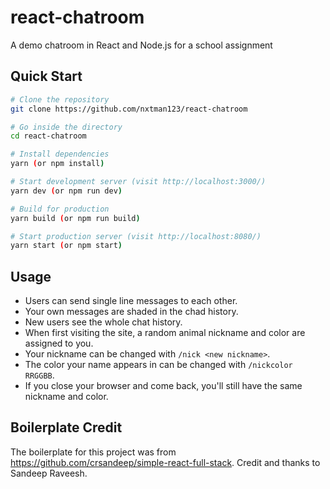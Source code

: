 # react-chatroom
A demo chatroom in React and Node.js for a school assignment

## Quick Start

```bash
# Clone the repository
git clone https://github.com/nxtman123/react-chatroom

# Go inside the directory
cd react-chatroom

# Install dependencies
yarn (or npm install)

# Start development server (visit http://localhost:3000/)
yarn dev (or npm run dev)

# Build for production
yarn build (or npm run build)

# Start production server (visit http://localhost:8080/)
yarn start (or npm start)
```

## Usage

- Users can send single line messages to each other.
- Your own messages are shaded in the chad history.
- New users see the whole chat history.
- When first visiting the site, a random animal nickname and color are assigned to you.
- Your nickname can be changed with `/nick <new nickname>`.
- The color your name appears in can be changed with `/nickcolor RRGGBB`.
- If you close your browser and come back, you'll still have the same nickname and color.

## Boilerplate Credit

The boilerplate for this project was from https://github.com/crsandeep/simple-react-full-stack. Credit and thanks to Sandeep Raveesh.
